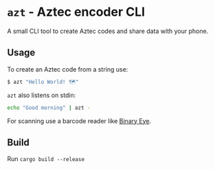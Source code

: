 # `azt` - Aztec encoder CLI

A small CLI tool to create Aztec codes and share data with your phone.

## Usage

To create an Aztec code from a string use:

```sh
$ azt "Hello World! 🗺️"
```

`azt` also listens on stdin:

```sh
echo "Good morning" | azt -
```

For scanning use a barcode reader like [Binary Eye](https://github.com/markusfisch/BinaryEye).


## Build

Run `cargo build --release`
